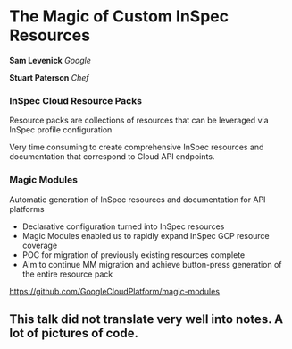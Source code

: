 The Magic of Custom InSpec Resources
======================================

**Sam Levenick**
*Google*

**Stuart Paterson**
*Chef*


### InSpec Cloud Resource Packs

Resource packs are collections of resources that can be leveraged via InSpec profile configuration

Very time consuming to create comprehensive InSpec resources and documentation that correspond to Cloud API endpoints.

### Magic Modules

Automatic generation of InSpec resources and documentation for API platforms

  * Declarative configuration turned into InSpec resources
  * Magic Modules enabled us to rapidly expand InSpec GCP resource coverage
  * POC for migration of previously existing resources complete
  * Aim to continue MM migration and achieve button-press generation of the entire resource pack

https://github.com/GoogleCloudPlatform/magic-modules


## This talk did not translate very well into notes. A lot of pictures of code.
  

